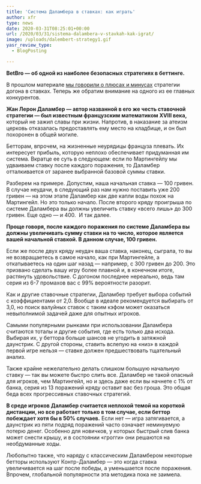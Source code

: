 ```yaml
---
title: 'Система Даламбера в ставках: как играть'
author: xfr
type: news
date: 2020-03-31T08:25:01+00:00
url: /2020/03/31/sistema-dalambera-v-stavkah-kak-igrat/
image: /uploads/dalembert-strategy1.gif
yasr_review_type:
  - BlogPosting

---
```

**BetBro &#8212; об одной из наиболее безопасных стратегиях в беттинге.**

В прошлом материале <a href="https://bet-bro.com.ua/articles/chto-takoe-dogon-v-stavkah/" target="_blank" rel="noopener noreferrer">мы говорили о плюсах и минусах</a> стратегии догона в ставках. Теперь же обратим внимание на одного из ее главных конкурентов.

**Жан Лерон Даламбер &#8212; автор названной в его же честь ставочной стратегии &#8212; был известным французским математиком XVIII века,** который не зажил славы при жизни. Напротив, в наказание за атеизм церковь отказалась предоставлять ему место на кладбище, и он был похоронен в общей могиле.

Бетторам, впрочем, на жизненные неурядицы француза плевать. Их интересует прибыль, которую неплохо обеспечивает придуманная им система. Вкратце ее суть в следующем: если по Мартингейлу мы удваиваем ставку после каждого поражения, то Даламбер отталкивается от заранее выбранной базовой суммы ставки.

Разберем на примере. Допустим, наша начальная ставка &#8212; 100 гривен. В случае неудачи, в следующий раз нам нужно поставить уже 200 гривен &#8212; на этом этапе Даламбер как две капли воды похож на Мартингейл. Но это только начало. После второго кряду проигрыша по системе Даламбера вы должны увеличить ставку «всего лишь» до 300 гривен. Еще одно &#8212; и 400.  И так далее.

**Проще говоря, после каждого поражения по системе Даламбера вы должны увеличивать сумму ставки на то число, которое является вашей начальной ставкой. В данном случае, 100 гривен.**

Если же после двух кряду неудач ваша ставка, наконец, сыграла, то вы не возвращаетесь в самое начало, как при Мартингейле, а откатываетесь на один шаг назад &#8212; например, с 300 гривен до 200. Это призвано сделать вашу игру более плавной и, в конечном итоге, растянуть удовольствие. С догоном последнее нереально, ведь там серия из 6-7 промахов вас с 99% вероятности разорит.

Как и другие ставочные стратегии, Даламбер требует выбора событий с коэффициентами от 2,0. Вообще в идеале рекомендуется выбирать от 3,0, но поиск валуйных ставок с таким кэфом может оказаться невыполнимой задачей даже для опытных игроков.

Самыми популярными рынками при использовании Даламбера считаются тоталы и другие события, где есть только два исхода. Выбирая их, у беттора больше шансов не угодить в затяжной даунстрик. С другой стороны, ставить вслепую на «низ» в каждой первой игре нельзя &#8212; ставке должен предшествовать тщательный анализ.

Также крайне нежелательно делать слишком большую начальную ставку &#8212; так вы можете быстро слить все. Даламбер не такой опасный для игроков, чем Мартингейл, но и здесь даже если вы начнете с 1% от банка, серия из 13 поражений кряду оставит вас без гроша. Это общая беда всех прогрессивных ставочных стратегий.

**В среде игроков Даламбер считается неплохой темой на короткой дистанции, но все работает только в том случае, если беттор побеждает хотя бы в 50% случаев.** Если нет &#8212; игра затягивается, а даунстрик из пяти подряд поражений часто означает неминуемую потерю денег. Особенно для новичков, у которых быстрый слив банка может снести крышу, и в состоянии «грогги» они решаются на необдуманные ходы.

Любопытно также, что наряду с классическим Даламбером некоторые бетторы используют Контр-Даламбер &#8212; это когда ставка увеличивается на шаг после победы, а уменьшается после поражения. Впрочем, глобальной популярности эта методика пока не заимела.